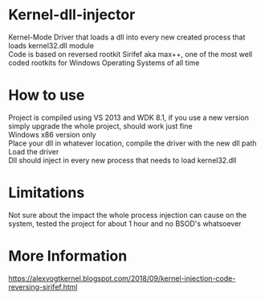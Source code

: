 # Kernel-dll-injector
Kernel-Mode Driver that loads a dll into every new created process that loads kernel32.dll module </br>
Code is based on reversed rootkit Sirifef aka max++, one of the most well coded rootkits for Windows Operating Systems of all time </br>
# How to use
Project is compiled using VS 2013 and WDK 8.1, if you use a new version simply upgrade the whole project, should work just fine </br>
Windows x86 version only </br>
Place your dll in whatever location, compile the driver with the new dll path </br>
Load the driver </br>
Dll should inject in every new process that needs to load kernel32.dll </br>
# Limitations
Not sure about the impact the whole process injection can cause on the system, tested the project for about 1 hour and no BSOD's whatsoever </br>
# More Information
https://alexvogtkernel.blogspot.com/2018/09/kernel-injection-code-reversing-sirifef.html </br>
